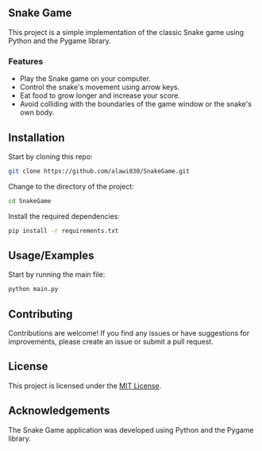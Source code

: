 ## Snake Game

This project is a simple implementation of the classic Snake game using Python and the Pygame library.

### Features

- Play the Snake game on your computer.
- Control the snake's movement using arrow keys.
- Eat food to grow longer and increase your score.
- Avoid colliding with the boundaries of the game window or the snake's own body.

## Installation

Start by cloning this repo:

```bash
git clone https://github.com/alawi030/SnakeGame.git
```

Change to the directory of the project:

```bash
cd SnakeGame
```

Install the required dependencies:

```bash
pip install -r requirements.txt
```

## Usage/Examples

Start by running the main file:

```bash
python main.py
```

## Contributing

Contributions are welcome! If you find any issues or have suggestions for improvements, please create an issue or submit a pull request.

## License

This project is licensed under the [MIT License](Licence.txt).

## Acknowledgements

The Snake Game application was developed using Python and the Pygame library.
